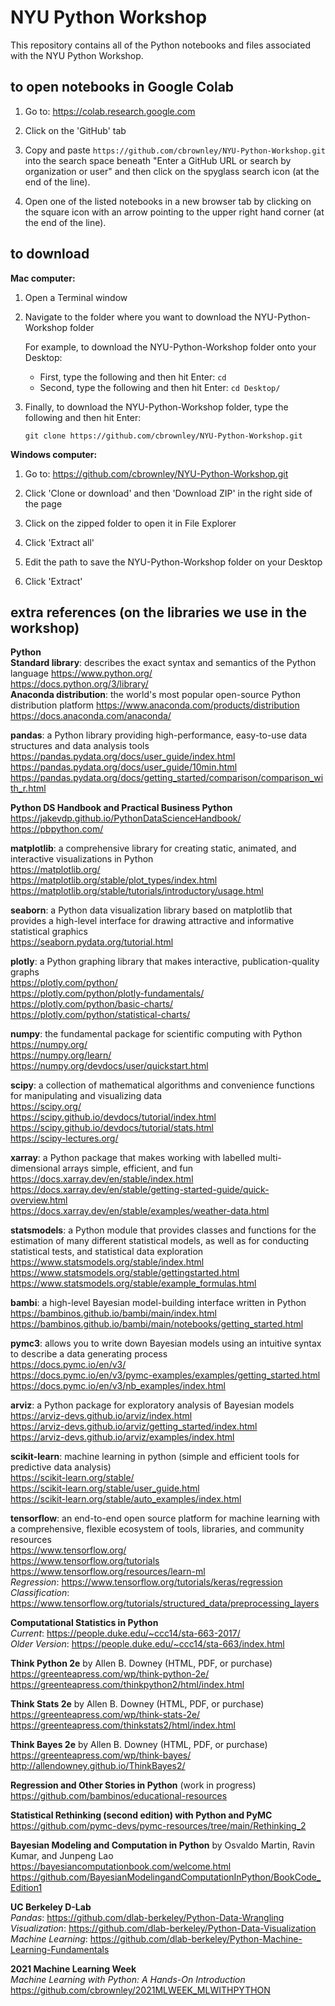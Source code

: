 # NYU Python Workshop

This repository contains all of the Python notebooks and files associated with the NYU Python Workshop.

## to open notebooks in Google Colab

1. Go to: https://colab.research.google.com

2. Click on the 'GitHub' tab

3. Copy and paste `https://github.com/cbrownley/NYU-Python-Workshop.git` into the search space beneath "Enter a GitHub URL or search by organization or user" and then click on the spyglass search icon (at the end of the line).

4. Open one of the listed notebooks in a new browser tab by clicking on the square icon with an arrow pointing to the upper right hand corner (at the end of the line).


## to download

**Mac computer:**

1. Open a Terminal window

2. Navigate to the folder where you want to download the NYU-Python-Workshop folder

    For example, to download the NYU-Python-Workshop folder onto your Desktop:
    - First, type the following and then hit Enter: `cd`
    - Second, type the following and then hit Enter: `cd Desktop/`

3. Finally, to download the NYU-Python-Workshop folder, type the following and then hit Enter:

    `git clone https://github.com/cbrownley/NYU-Python-Workshop.git`


**Windows computer:**

1. Go to: https://github.com/cbrownley/NYU-Python-Workshop.git

2. Click 'Clone or download' and then 'Download ZIP' in the right side of the page

3. Click on the zipped folder to open it in File Explorer

4. Click 'Extract all'

5. Edit the path to save the NYU-Python-Workshop folder on your Desktop

6. Click 'Extract'


## extra references (on the libraries we use in the workshop)

**Python**<br>
**Standard library**: describes the exact syntax and semantics of the Python language
https://www.python.org/ <br>
https://docs.python.org/3/library/ <br>
**Anaconda distribution**: the world's most popular open-source Python distribution platform
https://www.anaconda.com/products/distribution <br>
https://docs.anaconda.com/anaconda/ <br>

**pandas**: a Python library providing high-performance, easy-to-use data structures and data analysis tools
https://pandas.pydata.org/docs/user_guide/index.html <br>
https://pandas.pydata.org/docs/user_guide/10min.html <br>
https://pandas.pydata.org/docs/getting_started/comparison/comparison_with_r.html <br>

**Python DS Handbook and Practical Business Python** <br>
https://jakevdp.github.io/PythonDataScienceHandbook/ <br>
https://pbpython.com/ <br>

**matplotlib**: a comprehensive library for creating static, animated, and interactive visualizations in Python <br>
https://matplotlib.org/ <br>
https://matplotlib.org/stable/plot_types/index.html <br>
https://matplotlib.org/stable/tutorials/introductory/usage.html <br>

**seaborn**: a Python data visualization library based on matplotlib that provides a high-level interface for drawing attractive and informative statistical graphics <br>
https://seaborn.pydata.org/tutorial.html <br>

**plotly**: a Python graphing library that makes interactive, publication-quality graphs <br>
https://plotly.com/python/ <br>
https://plotly.com/python/plotly-fundamentals/ <br>
https://plotly.com/python/basic-charts/ <br>
https://plotly.com/python/statistical-charts/ <br>

**numpy**: the fundamental package for scientific computing with Python <br>
https://numpy.org/ <br>
https://numpy.org/learn/ <br>
https://numpy.org/devdocs/user/quickstart.html <br>

**scipy**: a collection of mathematical algorithms and convenience functions for manipulating and visualizing data <br>
https://scipy.org/ <br>
https://scipy.github.io/devdocs/tutorial/index.html <br>
https://scipy.github.io/devdocs/tutorial/stats.html <br>
https://scipy-lectures.org/ <br>

**xarray**: a Python package that makes working with labelled multi-dimensional arrays simple, efficient, and fun <br>
https://docs.xarray.dev/en/stable/index.html <br>
https://docs.xarray.dev/en/stable/getting-started-guide/quick-overview.html <br>
https://docs.xarray.dev/en/stable/examples/weather-data.html <br>

**statsmodels**: a Python module that provides classes and functions for the estimation of many different statistical models, as well as for conducting statistical tests, and statistical data exploration <br>
https://www.statsmodels.org/stable/index.html <br>
https://www.statsmodels.org/stable/gettingstarted.html <br>
https://www.statsmodels.org/stable/example_formulas.html <br>

**bambi**: a high-level Bayesian model-building interface written in Python <br>
https://bambinos.github.io/bambi/main/index.html <br>
https://bambinos.github.io/bambi/main/notebooks/getting_started.html <br>

**pymc3**: allows you to write down Bayesian models using an intuitive syntax to describe a data generating process <br>
https://docs.pymc.io/en/v3/ <br>
https://docs.pymc.io/en/v3/pymc-examples/examples/getting_started.html <br>
https://docs.pymc.io/en/v3/nb_examples/index.html <br>

**arviz**: a Python package for exploratory analysis of Bayesian models <br>
https://arviz-devs.github.io/arviz/index.html <br>
https://arviz-devs.github.io/arviz/getting_started/index.html <br>
https://arviz-devs.github.io/arviz/examples/index.html <br>

**scikit-learn**: machine learning in python (simple and efficient tools for predictive data analysis) <br>
https://scikit-learn.org/stable/ <br>
https://scikit-learn.org/stable/user_guide.html <br>
https://scikit-learn.org/stable/auto_examples/index.html <br>

**tensorflow**: an end-to-end open source platform for machine learning with a comprehensive, flexible ecosystem of tools, libraries, and community resources <br>
https://www.tensorflow.org/ <br>
https://www.tensorflow.org/tutorials <br>
https://www.tensorflow.org/resources/learn-ml <br>
*Regression*: https://www.tensorflow.org/tutorials/keras/regression <br>
*Classification*: https://www.tensorflow.org/tutorials/structured_data/preprocessing_layers <br>

**Computational Statistics in Python** <br>
*Current*: https://people.duke.edu/~ccc14/sta-663-2017/ <br>
*Older Version*: https://people.duke.edu/~ccc14/sta-663/index.html <br>

**Think Python 2e** by Allen B. Downey (HTML, PDF, or purchase) <br>
https://greenteapress.com/wp/think-python-2e/ <br>
https://greenteapress.com/thinkpython2/html/index.html <br>

**Think Stats 2e** by Allen B. Downey (HTML, PDF, or purchase) <br>
https://greenteapress.com/wp/think-stats-2e/ <br>
https://greenteapress.com/thinkstats2/html/index.html <br>

**Think Bayes 2e** by Allen B. Downey (HTML, PDF, or purchase) <br>
https://greenteapress.com/wp/think-bayes/ <br>
http://allendowney.github.io/ThinkBayes2/ <br>

**Regression and Other Stories in Python** (work in progress) <br>
https://github.com/bambinos/educational-resources <br>

**Statistical Rethinking (second edition) with Python and PyMC** <br>
https://github.com/pymc-devs/pymc-resources/tree/main/Rethinking_2 <br>

**Bayesian Modeling and Computation in Python** by Osvaldo Martin, Ravin Kumar, and Junpeng Lao <br>
https://bayesiancomputationbook.com/welcome.html <br>
https://github.com/BayesianModelingandComputationInPython/BookCode_Edition1 <br>

**UC Berkeley D-Lab** <br>
*Pandas*: https://github.com/dlab-berkeley/Python-Data-Wrangling <br>
*Visualization*: https://github.com/dlab-berkeley/Python-Data-Visualization <br>
*Machine Learning*: https://github.com/dlab-berkeley/Python-Machine-Learning-Fundamentals <br>

**2021 Machine Learning Week** <br>
*Machine Learning with Python: A Hands-On Introduction* <br>
https://github.com/cbrownley/2021MLWEEK_MLWITHPYTHON <br>
